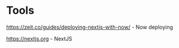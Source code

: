 # Tools
https://zeit.co/guides/deploying-nextjs-with-now/ - Now deploying

https://nextjs.org - NextJS
